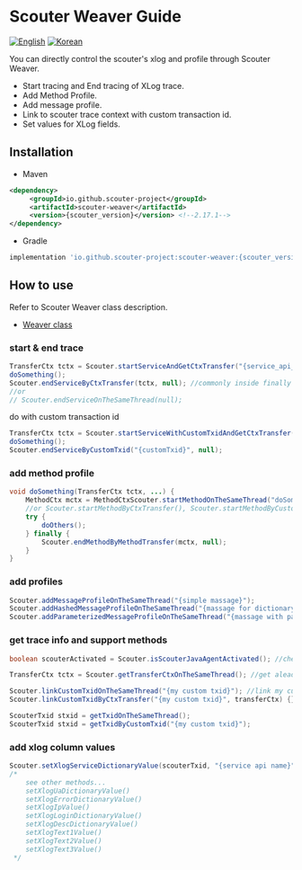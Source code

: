 ﻿# Scouter Weaver Guide
[![English](https://img.shields.io/badge/language-English-orange.svg)](Weaver-Guide.md) [![Korean](https://img.shields.io/badge/language-Korean-blue.svg)](Weaver-Guide_kr.md)

You can directly control the scouter's xlog and profile through Scouter Weaver.
* Start tracing and End tracing of XLog trace.
* Add Method Profile.
* Add message profile.
* Link to scouter trace context with custom transaction id.
* Set values for XLog fields.

## Installation
* Maven
```xml
<dependency>
     <groupId>io.github.scouter-project</groupId>
     <artifactId>scouter-weaver</artifactId>
     <version>{scouter_version}</version> <!--2.17.1-->
</dependency>
```

* Gradle
```groovy
implementation 'io.github.scouter-project:scouter-weaver:{scouter_version}' //2.17.1
```

## How to use
Refer to Scouter Weaver class description.
 - [Weaver class](https://github.com/scouter-project/scouter/blob/master/scouter.weaver/src/main/java/scouterx/weaver/Scouter.java)

### start & end trace

```java
TransferCtx tctx = Scouter.startServiceAndGetCtxTransfer("{service_api_name}");
doSomething();
Scouter.endServiceByCtxTransfer(tctx, null); //commonly inside finally staterment
//or
// Scouter.endServiceOnTheSameThread(null);
```
do with custom transaction id
```java
TransferCtx tctx = Scouter.startServiceWithCustomTxidAndGetCtxTransfer("{service_api_name}", "{customTxid}");
doSomething();
Scouter.endServiceByCustomTxid("{customTxid}", null);
```

### add method profile
```java
void doSomething(TransferCtx tctx, ...) {
    MethodCtx mctx = MethodCtxScouter.startMethodOnTheSameThread("doSomething");
	//or Scouter.startMethodByCtxTransfer(), Scouter.startMethodByCustomTxid();
    try {
        doOthers();	
    } finally {
        Scouter.endMethodByMethodTransfer(mctx, null);	
    }
}
```

### add profiles
```java
Scouter.addMessageProfileOnTheSameThread("{simple massage}");
Scouter.addHashedMessageProfileOnTheSameThread("{massage for dictionary encoding in scouter}", 0, 0); //메시지 전체가 사전에 인덱싱 되므로 메시지 종류가 수천개 미만인 경우 사용해야 합니다. (그렇지 않으면 사전 성능이 저하됩니다.)
Scouter.addParameterizedMessageProfileOnTheSameThread("{massage with param %s, param2: %s}", ProfileLevel.INFO, 0, param1, param2); 

```

### get trace info and support methods
```java
boolean scouterActivated = Scouter.isScouterJavaAgentActivated(); //check if scouter agent is activated.

TransferCtx tctx = Scouter.getTransferCtxOnTheSameThread(); //get aleady started scouter trace transfer context. 

Scouter.linkCustomTxidOnTheSameThread("{my custom txid}"); //link my custom trace id onto the scouter trace context.
Scouter.linkCustomTxidByCtxTransfer("{my custom txid}", transferCtx) {}

ScouterTxid stxid = getTxidOnTheSameThread();
ScouterTxid stxid = getTxidByCustomTxid("{my custom txid}");


```


### add xlog column values
```java
Scouter.setXlogServiceDictionaryValue(scouterTxid, "{service api name}");
/*
    see other methods...
    setXlogUaDictionaryValue()
    setXlogErrorDictionaryValue()
    setXlogIpValue()
    setXlogLoginDictionaryValue()
    setXlogDescDictionaryValue()
    setXlogText1Value()
    setXlogText2Value()
    setXlogText3Value()
 */
```
